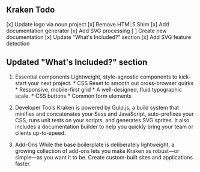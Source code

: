 ## Kraken Todo

[x] Update logo via noun project
[x] Remove HTML5 Shim
[x] Add documentation generator
[x] Add SVG processing
[ ] Create new documentation
[x] Update "What's Included?" section
[x] Add SVG feature detection


## Updated "What's Included?" section

1. 	Essential components
	Lightweight, style-agnostic components to kick-start your next project.
		* CSS Reset to smooth out cross-browser quirks
		* Responsive, mobile-first grid
		* A well-designed, fluid typographic scale.
		* CSS buttons
		* Common form elements

2. 	Developer Tools
	Kraken is powered by Gulp.js, a build system that minifies and concatenates your Sass and JavaScript, auto-prefixes your CSS, runs unit tests on your scripts, and generates SVG sprites. It also includes a documentation builder to help you quickly bring your team or clients up-to-speed.

3. 	Add-Ons
	While the base boilerplate is deliberately lightweight, a growing collection of add-ons lets you make Kraken as robust&mdash;or simple&mdash;as you want it to be. Create custom-built sites and applications faster.